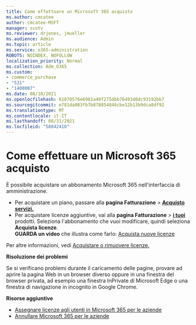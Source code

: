 ```yaml
---
title: Come effettuare un Microsoft 365 acquisto
ms.author: cmcatee
author: cmcatee-MSFT
manager: scotv
ms.reviewer: drjones, jmueller
ms.audience: Admin
ms.topic: article
ms.service: o365-administration
ROBOTS: NOINDEX, NOFOLLOW
localization_priority: Normal
ms.collection: Adm_O365
ms.custom:
- commerce_purchase
- "531"
- "1400007"
ms.date: 08/10/2021
ms.openlocfilehash: 61070576e6961a40f275dbb76493d8dc93192bb7
ms.sourcegitcommit: e781da003fb7b878854846cbe12b13b9dca8df92
ms.translationtype: MT
ms.contentlocale: it-IT
ms.lasthandoff: 08/31/2021
ms.locfileid: "58842410"
---
```

# <a name="how-to-make-a-microsoft-365-purchase"></a>Come effettuare un Microsoft 365 acquisto

È possibile acquistare un abbonamento Microsoft 365 nell'interfaccia di amministrazione.
  
- Per acquistare un piano, passare alla **pagina Fatturazione** \> **[Acquisto servizi.](https://go.microsoft.com/fwlink/p/?linkid=868433)**
- Per acquistare licenze aggiuntive, vai alla **pagina Fatturazione** \> **[i tuoi](https://go.microsoft.com/fwlink/p/?linkid=842054)** prodotti. Seleziona l'abbonamento che vuoi modificare, quindi seleziona **Acquista licenze**.\
**GUARDA un video** che illustra come farlo: [Acquista nuove licenze](https://go.microsoft.com/fwlink/p/?linkid=2154857)
  
Per altre informazioni, vedi [Acquistare o rimuovere licenze.](https://docs.microsoft.com/microsoft-365/commerce/licenses/buy-licenses)

**Risoluzione dei problemi**

Se si verificano problemi durante il caricamento delle pagine, provare ad aprire la pagina Web in un browser diverso oppure in una finestra del browser privata, ad esempio una finestra InPrivate di Microsoft Edge o una finestra di navigazione in incognito in Google Chrome.

**Risorse aggiuntive**
  
- [Assegnare licenze agli utenti in Microsoft 365 per le aziende](https://docs.microsoft.com/microsoft-365/admin/add-users/add-users)
- [Annullare Microsoft 365 per le aziende](https://docs.microsoft.com/microsoft-365/commerce/subscriptions/cancel-your-subscription)